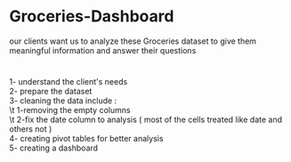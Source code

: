 # Groceries-Dashboard
our clients want us to analyze these Groceries dataset to give them meaningful information and answer their questions
# 
1- understand the client's needs <br />
2- prepare the dataset <br />
3- cleaning the data include : <br />
\t 1-removing the empty columns <br />
\t 2-fix the date column to analysis ( most of the cells treated like date and others not )<br />
4- creating pivot tables for better analysis<br />
5- creating a dashboard <br />
